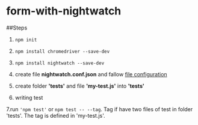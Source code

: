 # form-with-nightwatch  
  
##Steps

 1. `npm init`

 2. `npm install chromedriver --save-dev` 

 3. `npm install nightwatch --save-dev`

 4. create file **nightwatch.conf.json** and fallow [file configuration](https://nightwatchjs.org/gettingstarted/configuration/)

 5. create folder **'tests'** and file **'my-test.js'** into **'tests'**

 6. writing test

 7.run `'npm test'` or `npm test -- --tag`. Tag if have two files of test in folder 'tests'. 
   The tag is defined in 'my-test.js'.


